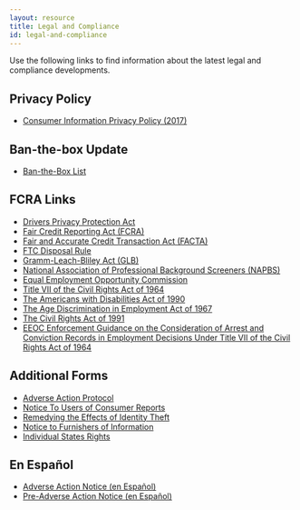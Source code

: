 ```yaml
---
layout: resource
title: Legal and Compliance
id: legal-and-compliance
---
```


Use the following links to find information about the latest legal and compliance developments.

## Privacy Policy

- [Consumer Information Privacy Policy (2017)][23]

[23]: /assets/files/consumer-information-privacy-policy-2017.doc

## Ban-the-box Update

- [Ban-the-Box List][22]

[22]: /assets/files/fcra/ban-the-box-list-jan-2017.doc


## FCRA Links

- [Drivers Privacy Protection Act][1]
- [Fair Credit Reporting Act (FCRA)][2]
- [Fair and Accurate Credit Transaction Act (FACTA)][3]
- [FTC Disposal Rule][4]
- [Gramm-Leach-Bliley Act (GLB)][5]
- [National Association of Professional Background Screeners (NAPBS)][6]
- [Equal Employment Opportunity Commission][7]
- [Title VII of the Civil Rights Act of 1964][8]
- [The Americans with Disabilities Act of 1990][9]
- [The Age Discrimination in Employment Act of 1967][10]
- [The Civil Rights Act of 1991][11]
- [EEOC Enforcement Guidance on the Consideration of Arrest and Conviction Records in Employment Decisions Under Title VII of the Civil Rights Act of 1964][12]

[1]: http://www.accessreports.com/statutes/DPPA1.htm
[2]: http://www.ftc.gov/os/statutes/031224fcra.pdf
[3]: http://www.treasury.gov/offices/domestic-finance/financial-institution/cip/pdf/fact-act.pdf
[4]: http://www.ftc.gov/opa/2005/06/disposal.shtm
[5]: http://banking.senate.gov/conf/grmleach.htm
[6]: http://www.napbs.com
[7]: http://www.eeoc.gov/
[8]: http://www.eeoc.gov/policy/vii.html
[9]: http://www.eeoc.gov/policy/ada.html
[10]: http://www.eeoc.gov/policy/adea.html
[11]: http://www.eeoc.gov/policy/cra91.html
[12]: http://www.eeoc.gov/laws/guidance/arrest_conviction.cfm

## Additional Forms

- [Adverse Action Protocol][13]
- [Notice To Users of Consumer Reports][14]
- [Remedying the Effects of Identity Theft][15]
- [Notice to Furnishers of Information][16]
- [Individual States Rights][17]

[13]: /assets/files/fcra/protocol-for-adverse-action-2012.docx
[14]: /assets/files/fcra/notice-to-users-of-consumer-reports-2013.docx
[15]: /assets/files/fcra/remedying-the-effects-of-identity-theft-2013.docx
[16]: /assets/files/fcra/notice-to-furnishers-2013.docx
[17]: /assets/files/fcra/individual-states-rights.docx

## En Español

- [Adverse Action Notice (en Español)][20]
- [Pre-Adverse Action Notice (en Español)][21]

[20]: /assets/files/fcra/adverse-action-notice-2015--spanish.doc
[21]: /assets/files/fcra/pre-adverse-action-notice-2015--spanish.doc
